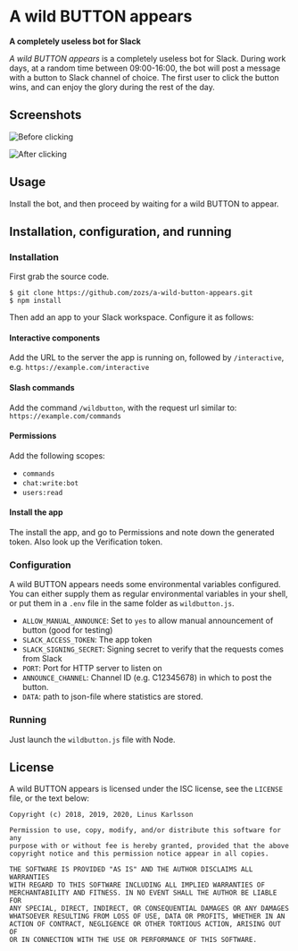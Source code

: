 # A wild BUTTON appears

**A completely useless bot for Slack**

_A wild BUTTON appears_ is a completely useless bot for Slack.
During work days, at a random time between 09:00-16:00, the bot will post a message with a button to Slack channel of choice.
The first user to click the button wins, and can enjoy the glory during the rest of the day.

## Screenshots

![Before clicking](/../screenshots/before.png?raw=true "Before clicking")

![After clicking](/../screenshots/after.png?raw=true "After clicking")

## Usage

Install the bot, and then proceed by waiting for a wild BUTTON to appear.

## Installation, configuration, and running

### Installation

First grab the source code.

```
$ git clone https://github.com/zozs/a-wild-button-appears.git
$ npm install
```

Then add an app to your Slack workspace. Configure it as follows:

#### Interactive components

Add the URL to the server the app is running on, followed by `/interactive`, e.g. `https://example.com/interactive`

#### Slash commands

Add the command `/wildbutton`, with the request url similar to: `https://example.com/commands`

#### Permissions

Add the following scopes:

- `commands`
- `chat:write:bot`
- `users:read`

#### Install the app

The install the app, and go to Permissions and note down the generated token. Also look
up the Verification token.

### Configuration

A wild BUTTON appears needs some environmental variables configured. You can either supply them as regular
environmental variables in your shell, or put them in a `.env` file in the same folder as
`wildbutton.js`.

 * `ALLOW_MANUAL_ANNOUNCE`: Set to `yes` to allow manual announcement of button (good for testing)
 * `SLACK_ACCESS_TOKEN`: The app token
 * `SLACK_SIGNING_SECRET`: Signing secret to verify that the requests comes from Slack
 * `PORT`: Port for HTTP server to listen on
 * `ANNOUNCE_CHANNEL`: Channel ID (e.g. C12345678) in which to post the button.
 * `DATA`: path to json-file where statistics are stored.

### Running

Just launch the `wildbutton.js` file with Node.

## License

A wild BUTTON appears is licensed under the ISC license, see the `LICENSE` file, or the text below:

```
Copyright (c) 2018, 2019, 2020, Linus Karlsson

Permission to use, copy, modify, and/or distribute this software for any
purpose with or without fee is hereby granted, provided that the above
copyright notice and this permission notice appear in all copies.

THE SOFTWARE IS PROVIDED "AS IS" AND THE AUTHOR DISCLAIMS ALL WARRANTIES
WITH REGARD TO THIS SOFTWARE INCLUDING ALL IMPLIED WARRANTIES OF
MERCHANTABILITY AND FITNESS. IN NO EVENT SHALL THE AUTHOR BE LIABLE FOR
ANY SPECIAL, DIRECT, INDIRECT, OR CONSEQUENTIAL DAMAGES OR ANY DAMAGES
WHATSOEVER RESULTING FROM LOSS OF USE, DATA OR PROFITS, WHETHER IN AN
ACTION OF CONTRACT, NEGLIGENCE OR OTHER TORTIOUS ACTION, ARISING OUT OF
OR IN CONNECTION WITH THE USE OR PERFORMANCE OF THIS SOFTWARE.
```
